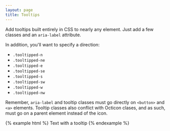 ```yaml
---
layout: page
title: Tooltips
---
```


Add tooltips built entirely in CSS to nearly any element. Just add a few classes and an `aria-label` attribute.

In addition, you'll want to specify a direction:

- `.tooltipped-n`
- `.tooltipped-ne`
- `.tooltipped-e`
- `.tooltipped-se`
- `.tooltipped-s`
- `.tooltipped-sw`
- `.tooltipped-w`
- `.tooltipped-nw`

Remember, `aria-label` and tooltip classes must go directly on `<button>` and `<a>` elements. Tooltip classes also conflict with Octicon clases, and as such, must go on a parent element instead of the icon.

{% example html %}
<span class="tooltipped tooltipped-n" aria-label="This is the tooltip.">
  Text with a tooltip
</span>
{% endexample %}
